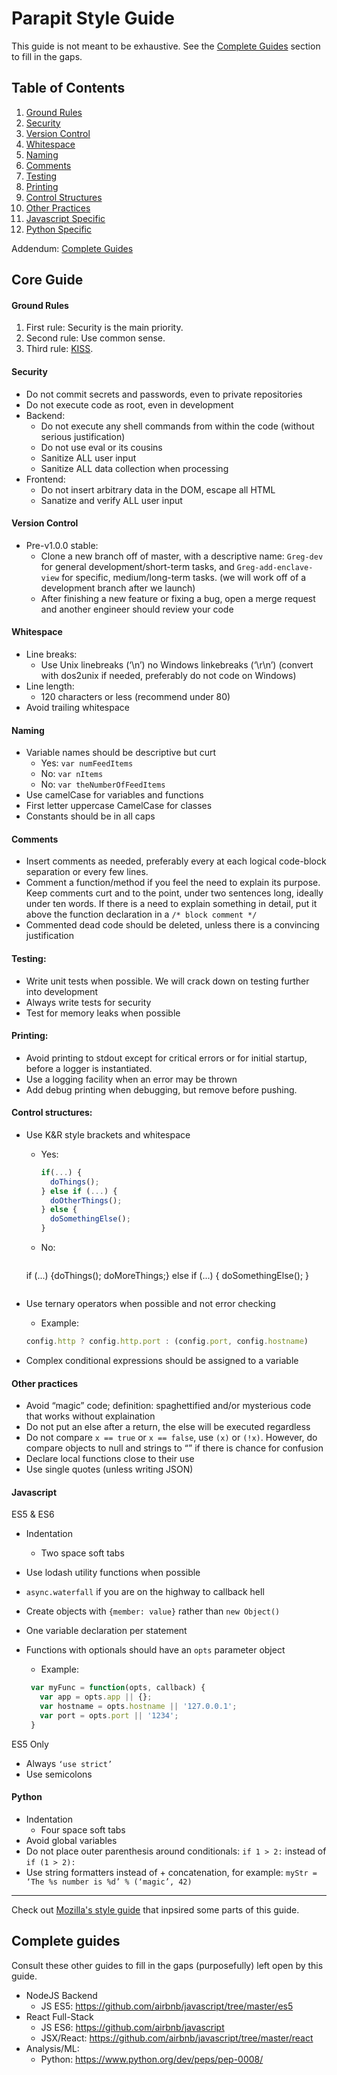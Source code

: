 # Parapit Style Guide

This guide is not meant to be exhaustive. See the [Complete Guides](#complete-guide) section to fill in the gaps.

## Table of Contents
1. [Ground Rules](#ground-rules)
2. [Security](#security)
3. [Version Control](#version-control)
4. [Whitespace](#whitespace)
5. [Naming](#naming)
6. [Comments](#comments)
7. [Testing](#testing)
8. [Printing](#printing)
9. [Control Structures](#control-structures)
10. [Other Practices](#other-practices)
11. [Javascript Specific](#javascript)
12. [Python Specific](#python)

Addendum: [Complete Guides](#complete-guides)

## Core Guide
#### Ground Rules
  1. First rule: Security is the main priority.
  2. Second rule: Use common sense. 
  3. Third rule: [KISS](https://en.wikipedia.org/wiki/KISS_principle).
  
#### Security
+ Do not commit secrets and passwords, even to private repositories
+ Do not execute code as root, even in development
+ Backend:
  - Do not execute any shell commands from within the code (without serious justification)
  - Do not use eval or its cousins
  - Sanitize ALL user input
  - Sanitize ALL data collection when processing 
+ Frontend:
  - Do not insert arbitrary data in the DOM, escape all HTML
  - Sanatize and verify ALL user input

#### Version Control
  + Pre-v1.0.0 stable:
    - Clone a new branch off of master, with a descriptive name: `Greg-dev` for general development/short-term tasks, and `Greg-add-enclave-view` for specific, medium/long-term tasks. (we will work off of a development branch after we launch)
    - After finishing a new feature or fixing a bug, open a merge request and another engineer should review your code
	
#### Whitespace
+ Line breaks:
    - Use Unix linebreaks (‘\n’) no Windows linkebreaks (‘\r\n’) (convert with dos2unix if needed, preferably do not code on Windows)
+ Line length:
    - 120 characters or less (recommend under 80)
+ Avoid trailing whitespace

#### Naming
+ Variable names should be descriptive but curt
  - Yes: `var numFeedItems`
  - No: `var nItems`
  - No: `var theNumberOfFeedItems`
+ Use camelCase for variables and functions
+ First letter uppercase CamelCase for classes
+ Constants should be in all caps

#### Comments
+ Insert comments as needed, preferably every at each logical code-block separation or every few lines. 
+ Comment a function/method if you feel the need to explain its purpose. Keep comments curt and to the point, under two sentences long, ideally under ten words. If there is a need to explain something in detail, put it above the function declaration in a `/* block comment */`
+ Commented dead code should be deleted, unless there is a convincing justification

#### Testing:
+ Write unit tests when possible. We will crack down on testing further into development
+ Always write tests for security
+ Test for memory leaks when possible 

#### Printing:
+ Avoid printing to stdout except for critical errors or for initial startup, before a logger is instantiated.
+ Use a logging facility when an error may be thrown
+ Add debug printing when debugging, but remove before pushing. 

#### Control structures:
+ Use K&R style brackets and whitespace
  - Yes:

	```javascript
	if(...) {
	  doThings();
	} else if (...) {
	  doOtherThings();
	} else {
	  doSomethingElse();
	}
	```
	
  - No:

	```javascript 
  if (...)
  {doThings(); doMoreThings;}
  else if (...)
	{
	  doSomethingElse();
	}
	```
	
+ Use ternary operators when possible and not error checking
	- Example:

	```javascript
    config.http ? config.http.port : (config.port, config.hostname)
  ```
+ Complex conditional expressions should be assigned to a variable

#### Other practices
+ Avoid “magic” code; definition: spaghettified and/or mysterious code that works without explaination
+ Do not put an else after a return, the else will be executed regardless
+ Do not compare `x == true` or `x == false`, use `(x)` or `(!x)`. However, do compare objects to null and strings to “” if there is chance for confusion
+ Declare local functions close to their use
+ Use single quotes (unless writing JSON)

#### Javascript

ES5 & ES6
+ Indentation
  - Two space soft tabs
+ Use lodash utility functions when possible 
+ `async.waterfall` if you are on the highway to callback hell
+ Create objects with `{member: value}` rather than `new Object()`
+ One variable declaration per statement
+ Functions with optionals should have an `opts` parameter object
   - Example: 

   ```javascript
    var myFunc = function(opts, callback) {
      var app = opts.app || {};
      var hostname = opts.hostname || '127.0.0.1';
      var port = opts.port || '1234';
    }
    ```

ES5 Only
+ Always `‘use strict’`
+ Use semicolons

#### Python
+ Indentation
  - Four space soft tabs
+ Avoid global variables
+ Do not place outer parenthesis around conditionals: `if 1 > 2:` instead of `if (1 > 2):`
+ Use string formatters instead of + concatenation, for example: `myStr = ‘The %s number is %d’ % (‘magic’, 42)`

-----
Check out [Mozilla's style guide](https://developer.mozilla.org/en-US/docs/Mozilla/Developer_guide/Coding_Style) that inpsired some parts of this guide.

## Complete guides

Consult these other guides to fill in the gaps (purposefully) left open by this guide. 

+ NodeJS Backend 
  - JS ES5: https://github.com/airbnb/javascript/tree/master/es5
+ React Full-Stack
  - JS ES6: https://github.com/airbnb/javascript
  - JSX/React: https://github.com/airbnb/javascript/tree/master/react
+ Analysis/ML: 
  - Python: https://www.python.org/dev/peps/pep-0008/
